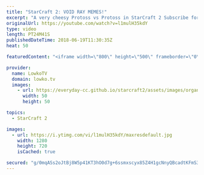 ```yaml
---
title: "StarCraft 2: VOID RAY MEMES!"
excerpt: "A very cheesy Protoss vs Protoss in StarCraft 2 Subscribe for more videos: http://lowko.tv/youtube Zergling Rush: https://goo.gl/iWUfxS  What's the best way to counter Void Rays? Void Rays. A very odd game of Gold League Protoss versus Protoss. Both players decide to open up completely differently. In"
originalUrl: https://youtube.com/watch?v=l1mulH35kdY
type: video
length: PT24M41S
publishedDateTime: 2018-06-19T11:30:35Z
heat: 50

featuredContent: "<iframe width=\"800\" height=\"500\" frameborder=\"0\" src=\"https://www.youtube.com/embed/l1mulH35kdY\" allow=\"accelerometer; autoplay; encrypted-media; gyroscope; picture-in-picture\" allowfullscreen></iframe>"

provider:
  name: LowkoTV
  domain: lowko.tv
  images:
    - url: https://everyday-cc.github.io/starcraft2/assets/images/organizations/lowko.tv-50x50.jpg
      width: 50
      height: 50

topics:
  - StarCraft 2

images:
  - url: https://i.ytimg.com/vi/l1mulH35kdY/maxresdefault.jpg
    width: 1280
    height: 720
    isCached: true

secured: "g/0mqASs2oJtBj8W5p41KT3hO0d7g+6ssmxscyx85Z4H1gcNnyQBcadtKFmS3uYar8dqPoKsr8iX2bC4GEPIBRbbSsrplcAhOmTKDwJFdLaSc00BDx1ouOrD0y0TqpgZE4z9psqlysRMIexi7xQyRpu56bMitB+Ezl+tRcJIii4jQIY8TN1gxPCixdqVAHNMeW766mg5nP8AyIbE5n4Z8JUq7ha/UE8BO/a5E0igWFcf0IKHdGEHqWo579d+6qCgB4OKctq7wzVRCBNTo7O5O9qWcSM5XNzfYJa/jiLYIVKjhRHZ2apAzOHiJ54BubnJ8csQ2S3/v3/t8FBlYHY8s2x6lvSEuXUw9qLWbc/XAhBZCB0CVoLXjM46V6u3WJ7IhFX14jgkNuctoHeQr4e0IXI0skjf8baPpZlmJY42opo=;V0RTZ+3opfUbK60Kq1Xibw=="
---
```


